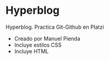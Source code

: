 # Hyperblog
Hyperblog. Practica Git-Github en Platzi

* Creado por Manuel Pienda
* Incluye estilos CSS
* Incluye HTML
